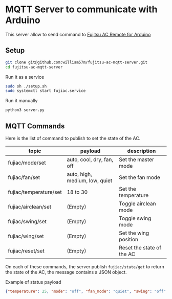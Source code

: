 # MQTT Server to communicate with Arduino

This server allow to send command to [Fujitsu AC Remote for Arduino](https://github.com/william57m/fujitsu-ac-arduino)

## Setup

```bash
git clone git@github.com:william57m/fujitsu-ac-mqtt-server.git
cd fujitsu-ac-mqtt-server
```

Run it as a service
```bash
sudo sh ./setup.sh
sudo systemctl start fujiac.service
```

Run it manually
```bash
python3 server.py
```

## MQTT Commands

Here is the list of command to publish to set the state of the AC.

| topic                  | payload                        | description                |
|------------------------|--------------------------------|-----------------------------
| fujiac/mode/set        | auto, cool, dry, fan, off      | Set the master mode        |
| fujiac/fan/set         | auto, high, medium, low, quiet | Set the fan mode           |
| fujiac/temperature/set | 18 to 30                       | Set the temperature        |
| fujiac/airclean/set    | (Empty)                        | Toggle airclean mode       |
| fujiac/swing/set       | (Empty)                        | Toggle swing mode          |
| fujiac/wing/set        | (Empty)                        | Set the wing position      |
| fujiac/reset/set       | (Empty)                        | Reset the state of the AC  |

On each of these commands, the server publish `fujiac/state/get` to return the state of the AC, the message contains a JSON object.

Example of status payload
```json
{"temperature": 25, "mode": "off", "fan_mode": "quiet", "swing": "off", "air_clean": false}
```
